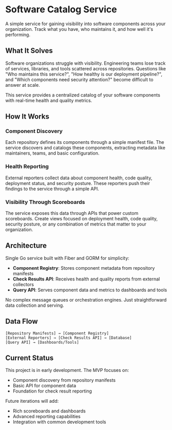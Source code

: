# Software Catalog Service

A simple service for gaining visibility into software components across your organization. Track what you have, who maintains it, and how well it's performing.

## What It Solves

Software organizations struggle with visibility. Engineering teams lose track of services, libraries, and tools scattered across repositories. Questions like "Who maintains this service?", "How healthy is our deployment pipeline?", and "Which components need security attention?" become difficult to answer at scale.

This service provides a centralized catalog of your software components with real-time health and quality metrics.

## How It Works

### Component Discovery
Each repository defines its components through a simple manifest file. The service discovers and catalogs these components, extracting metadata like maintainers, teams, and basic configuration.

### Health Reporting
External reporters collect data about component health, code quality, deployment status, and security posture. These reporters push their findings to the service through a simple API.

### Visibility Through Scoreboards
The service exposes this data through APIs that power custom scoreboards. Create views focused on deployment health, code quality, security posture, or any combination of metrics that matter to your organization.

## Architecture

Single Go service built with Fiber and GORM for simplicity:

- **Component Registry**: Stores component metadata from repository manifests
- **Check Results API**: Receives health and quality reports from external collectors
- **Query API**: Serves component data and metrics to dashboards and tools

No complex message queues or orchestration engines. Just straightforward data collection and serving.

## Data Flow

```
[Repository Manifests] → [Component Registry]
[External Reporters] → [Check Results API] → [Database]
[Query API] → [Dashboards/Tools]
```

## Current Status

This project is in early development. The MVP focuses on:
- Component discovery from repository manifests
- Basic API for component data
- Foundation for check result reporting

Future iterations will add:
- Rich scoreboards and dashboards
- Advanced reporting capabilities
- Integration with common development tools
